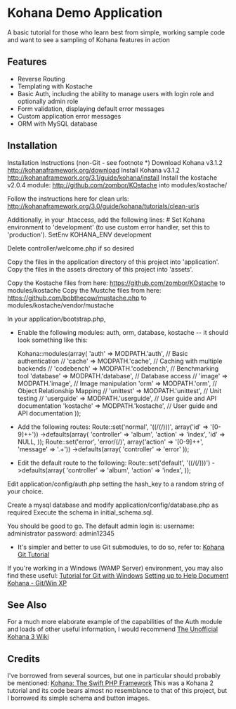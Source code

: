 Kohana Demo Application
=======================
A basic tutorial for those who learn best from simple, working sample code and want to see a sampling of Kohana features in action

Features
--------
- Reverse Routing
- Templating with Kostache
- Basic Auth, including the ability to manage users with login role and optionally admin role
- Form validation, displaying default error messages
- Custom application error messages
- ORM with MySQL database

Installation
------------
Installation Instructions (non-Git - see footnote *) 
Download Kohana v3.1.2 http://kohanaframework.org/download
Install Kohana v3.1.2  http://kohanaframework.org/3.1/guide/kohana/install
Install the kostache v2.0.4 module: http://github.com/zombor/KOstache into modules/kostache/

Follow the instructions here for clean urls:  http://kohanaframework.org/3.0/guide/kohana/tutorials/clean-urls

Additionally, in your .htaccess, add the following lines:
    # Set Kohana environment to 'development' (to use custom error handler, set this to 'production').
    SetEnv KOHANA_ENV development 

Delete controller/welcome.php if so desired

Copy the files in the application directory of this project into 'application'. 
Copy the files in the assets directory of this project into 'assets'.

Copy the Kostache files from here: https://github.com/zombor/KOstache to modules/kostache
Copy the Mustche files from here: https://github.com/bobthecow/mustache.php to modules/kostache/vendor/mustache

In your application/bootstrap.php, 
- Enable the following modules: auth, orm, database, kostache -- it should look something like this:

    Kohana::modules(array(
    	'auth'       => MODPATH.'auth',       // Basic authentication
    	// 'cache'      => MODPATH.'cache',      // Caching with multiple backends
    	// 'codebench'  => MODPATH.'codebench',  // Benchmarking tool
    	'database'   => MODPATH.'database',   // Database access
    	// 'image'      => MODPATH.'image',      // Image manipulation
    	'orm'        => MODPATH.'orm',        // Object Relationship Mapping
    	// 'unittest'   => MODPATH.'unittest',   // Unit testing
    	// 'userguide'  => MODPATH.'userguide',  // User guide and API documentation
    	 'kostache'  => MODPATH.'kostache',  // User guide and API documentation
    	));


- Add the following routes:
    Route::set('normal', '(<controller>(/<action>(/<id>)))', array('id' => '[0-9]++'))
    	->defaults(array(
    		'controller' => 'album',
    		'action'     => 'index',
    		'id'         => NULL,
    	));
    Route::set('error', 'error/<action>(/<message>)', array('action' => '[0-9]++', 'message' => '.+'))
    	->defaults(array(
    		'controller' => 'error'
    	));


- Edit the default route to the following:
    Route::set('default', '(<controller>(/<action>(/<id>)))')
    	->defaults(array(
    		'controller' => 'album',
    		'action'     => 'index',
    	));


Edit application/config/auth.php setting the hash_key to a random string of your choice.

Create a mysql database and modify application/config/database.php as required
Execute the schema in initial_schema.sql.

You should be good to go.  The default admin login is:
username: administrator
password: admin12345


* It's simpler and better to use Git submodules, to do so, refer to: 
[Kohana Git Tutorial](http://kohanaframework.org/3.0/guide/kohana/tutorials/git)

If you're working in a Windows (WAMP Server) environment, you may also find these useful:
[Tutorial for Git with Windows](http://dowdrake.com/showthread.php?400-A-nice-tutorial-for-Git-with-Windows)
[Setting up to Help Document Kohana - Git/Win XP](http://dowdrake.com/showthread.php?401-Setting-up-to-help-document-Kohana-Git-Win-XP)

See Also
--------
For a much more elaborate example of the capabilities of the Auth module and loads of other useful information, I would recommend [The Unofficial Kohana 3 Wiki](http://kerkness.ca/wiki/doku.php)

Credits
-------
I've borrowed from several sources, but one in particular should probably be mentioned:
[Kohana: The Swift PHP Framework](http://net.tutsplus.com/tutorials/php/kohana-the-swift-php-framework/)
This was a Kohana 2 tutorial and its code bears almost no resemblance to that of this project, but I borrowed its simple schema and button images.

